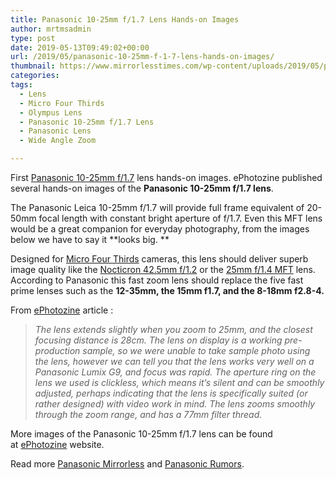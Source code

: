 ```yaml
---
title: Panasonic 10-25mm f/1.7 Lens Hands-on Images
author: mrtmsadmin
type: post
date: 2019-05-13T09:49:02+00:00
url: /2019/05/panasonic-10-25mm-f-1-7-lens-hands-on-images/
thumbnail: https://www.mirrorlesstimes.com/wp-content/uploads/2019/05/panasonic-10-25mm-f-1-7-lens.jpg
categories:
tags:
  - Lens
  - Micro Four Thirds
  - Olympus Lens
  - Panasonic 10-25mm f/1.7 Lens
  - Panasonic Lens
  - Wide Angle Zoom

---
```

First <a href="https://www.dailycameranews.com/tag/panasonic-10-25mm-f-1-7/" target="_blank" rel="noopener noreferrer">Panasonic 10-25mm f/1.7</a> lens hands-on images. ePhotozine published several hands-on images of the **Panasonic 10-25mm f/1.7 lens**.

The Panasonic Leica 10-25mm f/1.7 will provide full frame equivalent of 20-50mm focal length with constant bright aperture of f/1.7. Even this MFT lens would be a great companion for everyday photography, from the images below we have to say it **looks big. **

Designed for <a href="https://www.mirrorlesstimes.com/tags/micro-four-thirds/" target="_blank" rel="noopener noreferrer">Micro Four Thirds</a> cameras, this lens should deliver superb image quality like the <a href="https://www.amazon.com/Panasonic-Leica-NOCTICRON-42-5mm-H-NS043/dp/B00HQD9OAG/?tag=daicamnew-20" target="_blank" rel="nofollow noopener noreferrer" data-amzn-asin="B00HQD9OAG">Nocticron 42.5mm f/1.2</a> or the <a href="https://www.amazon.com/PANASONIC-SUMMILUX-MIRRORLESS-THIRDS-H-X025/dp/B0055N2L22/?tag=daicamnew-20" target="_blank" rel="nofollow noopener noreferrer" data-amzn-asin="B0055N2L22">25mm f/1.4 MFT</a> lens. According to Panasonic this fast zoom lens should replace the five fast prime lenses such as the **12-35mm, the 15mm f1.7, and the 8-18mm f2.8-4.**<!--more-->

From <a href="https://www.ephotozine.com/article/panasonic-leica-dg-vario-summilux-10-25mm-f-1-7-asph-hands-on-33371" target="_blank" rel="follow external noopener noreferrer" data-wpel-link="external">ePhotozine</a> article :

> _The lens extends slightly when you zoom to 25mm, and the closest focusing distance is 28cm. The lens on display is a working pre-production sample, so we were unable to take sample photo using the lens, however we can tell you that the lens works very well on a Panasonic Lumix G9, and focus was rapid. The aperture ring on the lens we used is clickless, which means it’s silent and can be smoothly adjusted, perhaps indicating that the lens is specifically suited (or rather designed) with video work in mind. The lens zooms smoothly through the zoom range, and has a 77mm filter thread._

More images of the Panasonic 10-25mm f/1.7 lens can be found at <a href="https://www.ephotozine.com/article/panasonic-leica-dg-vario-summilux-10-25mm-f-1-7-asph-hands-on-33371" target="_blank" rel="noreferrer noopener">ePhotozine</a> website.

Read more [Panasonic Mirrorless][1] and [Panasonic Rumors][2].

 [1]: https://www.mirrorlesstimes.com/tags/panasonic-mirrorless
 [2]: https://www.dailycameranews.com/tag/panasonic-rumors/